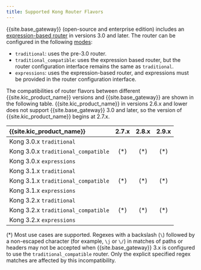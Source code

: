 ```yaml
---
title: Supported Kong Router Flavors
---
```



{{site.base_gateway}} (open-source and enterprise edition) includes an [expression-based router][gateway-expression-router] in versions 3.0 and later.
The router can be configured in the following [modes][gateway-router-flavor]:

- `traditional`: uses the pre-3.0 router.
- `traditional_compatible`: uses the expression based router, but the router configuration interface remains the same as `traditional`.
- `expressions`: uses the expression-based router, and expressions must be provided in the router configuration interface.

The compatibilities of router flavors between different {{site.kic_product_name}} versions and {{site.base_gateway}} are shown in the following table.
{{site.kic_product_name}} in versions 2.6.x and lower does not support {{site.base_gateway}} 3.0 and later, so the version of {{site.kic_product_name}} begins at 2.7.x.

| {{site.kic_product_name}}            |             2.7.x              |             2.8.x              |             2.9.x              |
|:-------------------------------------|:------------------------------:|:------------------------------:|:------------------------------:|
| Kong 3.0.x  `traditional`            |  <i class="fa fa-check"></i>   |  <i class="fa fa-check"></i>   |  <i class="fa fa-check"></i>   |
| Kong 3.0.x  `traditional_compatible` | <i class="fa fa-times"></i>(*) | <i class="fa fa-times"></i>(*) | <i class="fa fa-times"></i>(*) |
| Kong 3.0.x  `expressions`            |  <i class="fa fa-times"></i>   |  <i class="fa fa-times"></i>   |  <i class="fa fa-times"></i>   |
| Kong 3.1.x  `traditional`            |  <i class="fa fa-check"></i>   |  <i class="fa fa-check"></i>   |  <i class="fa fa-check"></i>   |
| Kong 3.1.x  `traditional_compatible` | <i class="fa fa-times"></i>(*) | <i class="fa fa-times"></i>(*) | <i class="fa fa-times"></i>(*) |
| Kong 3.1.x  `expressions`            |  <i class="fa fa-times"></i>   |  <i class="fa fa-times"></i>   |  <i class="fa fa-times"></i>   |
| Kong 3.2.x  `traditional`            |  <i class="fa fa-check"></i>    |  <i class="fa fa-check"></i>   |  <i class="fa fa-check"></i>   |
| Kong 3.2.x  `traditional_compatible` |  <i class="fa fa-times"></i>(*) | <i class="fa fa-times"></i>(*) | <i class="fa fa-times"></i>(*) |
| Kong 3.2.x  `expressions`            |  <i class="fa fa-times"></i>    | <i class="fa fa-times"></i>    | <i class="fa fa-times"></i>    |

(*) Most use cases are supported. Regexes with a backslash (`\`) followed by a non-escaped character (for example, `\j` or `\/`) in matches of paths or headers
may not be accepted when {{site.base_gateway}} 3.x is configured to use the `traditional_compatible` router. Only the explicit specified regex matches are
affected by this incompatibility. 

[gateway-expression-router]:/gateway/latest/key-concepts/routes/expressions/
[gateway-router-flavor]:/gateway/latest/reference/configuration/#router_flavor
